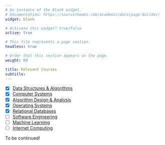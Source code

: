 ```yaml
---
# An instance of the Blank widget.
# Documentation: https://sourcethemes.com/academic/docs/page-builder/
widget: blank

# Activate this widget? true/false
active: true

# This file represents a page section.
headless: true

# Order that this section appears on the page.
weight: 60

title: Relevant Courses
subtitle:
---
```


- [x] [Data Structures & Algorithms](https://courses.students.ubc.ca/cs/courseschedule?pname=subjarea&tname=subj-course&dept=CPSC&course=221)
- [x] [Computer Systems](https://courses.students.ubc.ca/cs/courseschedule?pname=subjarea&tname=subj-course&dept=CPSC&course=213)
- [x] [Algorithm Design & Analysis](https://courses.students.ubc.ca/cs/courseschedule?pname=subjarea&tname=subj-course&dept=CPSC&course=320)
- [x] [Operating Systems](https://courses.students.ubc.ca/cs/courseschedule?pname=subjarea&tname=subj-course&dept=CPSC&course=313)
- [x] [Relational Databases](https://courses.students.ubc.ca/cs/courseschedule?pname=subjarea&tname=subj-course&dept=CPSC&course=304)
- [ ] [Software Engineering](https://courses.students.ubc.ca/cs/courseschedule?pname=subjarea&tname=subj-course&dept=CPSC&course=310)
- [ ] [Machine Learning](https://courses.students.ubc.ca/cs/courseschedule?pname=subjarea&tname=subj-course&dept=CPSC&course=340)
- [ ] [Internet Computing](https://courses.students.ubc.ca/cs/courseschedule?pname=subjarea&tname=subj-course&dept=CPSC&course=317)

To be continued!
